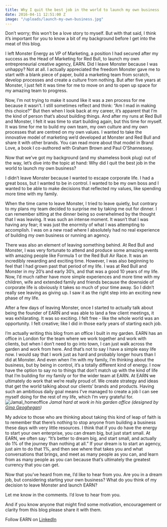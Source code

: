 ```yaml
---
title: Why I quit the best job in the world to launch my own business
date: 2016-04-11 12:51:00 Z
image: "/uploads/launch-my-own-business.jpg"
---
```


Don’t worry; this won’t be a love story to myself. But with that said, I think it’s important for you to know a bit of my background before I get into the meat of this blog. 

I left Monster Energy as VP of Marketing, a position I had secured after my success as the Head of Marketing for Red Bull, to launch my own entrepreneurial creative agency, EARN. Did I leave Monster because I was unhappy? Not at all. I actually appreciated the freedom Monster gave me to start with a blank piece of paper, build a marketing team from scratch, develop processes and create a culture from nothing. But after five years at Monster, I just felt it was time for me to move on and to open up space for my amazing team to progress. 

Now, I’m not trying to make it sound like it was a zen process for me because it wasn’t. I still sometimes reflect and think: “Am I mad in making this choice?” But then when I look back at my career, it’s apparent that I’m the kind of person that’s about building things. And after my runs at Red Bull and Monster, I felt it was time to start building again, but this time for myself. It was time for me to build my own team, my own culture and my own processes that are centred on my own values. I wanted to take the innovative model of marketing we’d developed at Monster and Red Bull and share it with other brands. You can read more about that model in Brand Love, a book I co-authored with Graham Brown and Paul O’Shannessey.

Now that we’ve got my background (and my shameless book plug) out of the way, let’s dive into the topic at hand: Why did I quit the best job in the world to launch my own business?

I didn’t leave Monster because I wanted to escape corporate life. I had a great boss, but I wanted to be in control. I wanted to be my own boss and I wanted to be able to make decisions that reflected my values, like spending more time with my family. 

When the time came to leave Monster, I tried to leave quietly, but contrary to my plans my team decided to surprise me by taking me out for dinner. I can remember sitting at the dinner being so overwhelmed by the thought that I was leaving. It was such an intense moment. It wasn’t that I was having any fear; it was just the enormity of what I was attempting to accomplish. I was on a new road where I absolutely had no real experience of building my own business or running an agency.

There was also an element of leaving something behind. At Red Bull and Monster, I was very fortunate to attend and produce some amazing events with amazing people like Formula 1 or the Red Bull Air Race. It was an incredibly rewarding and exciting time. However, I was also beginning to feel that I had grown past that period of my life. I was at Red Bull and Monster in my 20’s and early 30’s, and that was a good 10 years of my life. Now, I’d much rather have more simple experiences and more time with my children, wife and extended family and friends because the downside of corporate life is obviously it takes so much of your time away. So I didn’t really see leaving as giving up. I saw it as the right step into an exciting new phase of my life.

After a few days of leaving Monster, once I started to actually talk about being the founder of EARN and was able to land a few client meetings, it was exhilarating. It was so exciting. I felt free - like the whole world was an opportunity. I felt creative; like I did in those early years of starting each job. 

I’m actually writing this blog from an office I built in my garden. EARN has an office in London for the team where we work together and work with clients, but when I don’t need to go into town, I can just walk across the garden and work from here. And that’s not to say I have a simple easy life now. I would say that I work just as hard and probably longer hours than I did at Monster. And even when I’m with my family, I’m thinking about the business, but by being in control, it’s a totally different kind of energy. I now have the option to say no to things that don’t match up with the kind of life that I’m building for my family or for the wider team at EARN. At EARN we ultimately do work that we’re really proud of. We create strategy and ideas that get the world talking about our clients’ brands and products. Having such an ambitious daily goal means I’ve managed to create a job I can see myself doing for the rest of my life, which I’m very grateful for.
![Jamal_homeoffice](/assets/Jamal_homeoffice.jpg) 
*Jamal hard at work in his garden office (designed by [Gina Geoghegan](http://www.ginageoghegan.com/ ))*

My advice to those who are thinking about taking this kind of leap of faith is to remember that there’s nothing to stop anyone from building a business these days with very little resources. I think that if you do have the energy to start your own enterprise, you can dream big, but just start small. At EARN, we often say: “It’s better to dream big, and start small, and actually do 1% of the journey than nothing at all.” If your dream is to start an agency, just aim to do that 1%, and then see where that takes you and what conversations that brings, and meet as many people as you can, and learn from as many people as you can because that’s ultimately the greatest currency that you can get.

Now that you’ve heard from me, I’d like to hear from you. Are you in a dream job, but considering starting your own business? What do you think of my decision to leave Monster and launch EARN? 

Let me know in the comments. I’d love to hear from you. 

And if you know anyone that might find some motivation, encouragement or clarity from this blog please share it with them.

Follow EARN on [LinkedIn](https://www.linkedin.com/company/earn-media-limited)